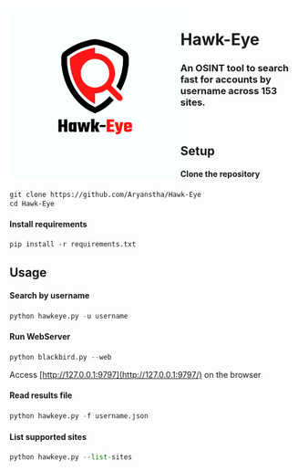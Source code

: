 <img align="left" width="300" height="300" src="https://github.com/Aryanstha/Hawk-Eye/blob/main/logo.png?raw=true">
<h1>Hawk-Eye</h1>

### An OSINT tool to search fast for accounts by username across 153 sites.

</br>



## Setup

#### Clone the repository
```shell
git clone https://github.com/Aryanstha/Hawk-Eye
cd Hawk-Eye
```

#### Install requirements
```shell
pip install -r requirements.txt
```

## Usage

#### Search by username
```python
python hawkeye.py -u username
```
#### Run WebServer
```python
python blackbird.py --web
```
Access [http://127.0.0.1:9797](http://127.0.0.1:9797/) on the browser

#### Read results file
```python
python hawkeye.py -f username.json
```
#### List supported sites
```python
python hawkeye.py --list-sites
```
